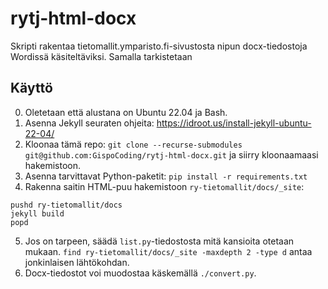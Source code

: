 # rytj-html-docx
Skripti rakentaa tietomallit.ymparisto.fi-sivustosta nipun docx-tiedostoja Wordissä käsiteltäviksi. Samalla tarkistetaan

## Käyttö
0. Oletetaan että alustana on Ubuntu 22.04 ja Bash.
1. Asenna Jekyll seuraten ohjeita: https://idroot.us/install-jekyll-ubuntu-22-04/
2. Kloonaa tämä repo: `git clone --recurse-submodules git@github.com:GispoCoding/rytj-html-docx.git` ja siirry kloonaamaasi hakemistoon.
3. Asenna tarvittavat Python-paketit: `pip install -r requirements.txt`
4. Rakenna saitin HTML-puu hakemistoon `ry-tietomallit/docs/_site`:
```
pushd ry-tietomallit/docs
jekyll build
popd
```
5. Jos on tarpeen, säädä `list.py`-tiedostosta mitä kansioita otetaan mukaan. `find ry-tietomallit/docs/_site -maxdepth 2 -type d` antaa jonkinlaisen lähtökohdan.
6.  Docx-tiedostot voi muodostaa käskemällä `./convert.py`.


